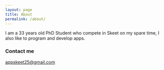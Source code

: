 ```yaml
---
layout: page
title: About
permalink: /about/
---
```


I am a 33 years old PhD Student who compete in Skeet on my spare time, I also like to program and develop apps.


### Contact me

[appskeet25@gmail.com](mailto:appskeet25@gmail.com)